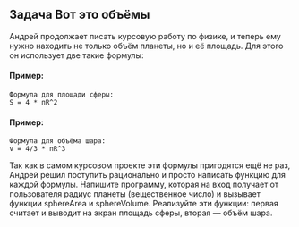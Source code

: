 ## Задача Вот это объёмы
Андрей продолжает писать курсовую работу по физике, и теперь ему нужно находить не только объём планеты,
но и её площадь. Для этого он использует две такие формулы:
#### Пример:
```
Формула для площади сферы:
S = 4 * пR^2
```
#### Пример:
```
Формула для объёма шара:
v = 4/3 * пR^3
```
Так как в самом курсовом проекте эти формулы пригодятся ещё не раз, Андрей решил поступить
рационально и просто написать функцию для каждой формулы.
Напишите программу, которая на вход получает от пользователя радиус планеты (вещественное число) и
вызывает функции sphereArea и sphereVolume.
Реализуйте эти функции: первая считает и выводит на экран площадь сферы, вторая — объём шара.